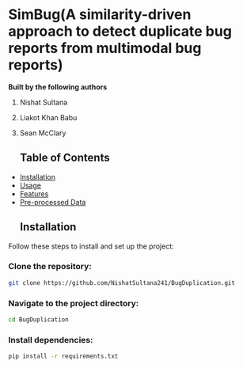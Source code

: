 # SimBug(A similarity-driven approach to detect duplicate bug reports from multimodal bug reports)
**Built by the following authors**
1. Nishat Sultana
2. Liakot Khan Babu
3. Sean McClary

   ## Table of Contents
- [Installation](#installation)
- [Usage](#usage)
- [Features](#features)
- [Pre-processed Data](#Data)
  ## Installation
Follow these steps to install and set up the project:

### Clone the repository:
```bash
git clone https://github.com/NishatSultana241/BugDuplication.git
```
### Navigate to the project directory:
```bash
cd BugDuplication
```
### Install dependencies:
```bash
pip install -r requirements.txt
```
